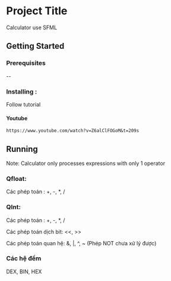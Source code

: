 # Project Title

Calculator use SFML 

## Getting Started



### Prerequisites
--
### Installing : 
Follow tutorial

#### Youtube

```
https://www.youtube.com/watch?v=Z6alClFOGoM&t=209s
```

## Running 
Note: Calculator only processes expressions with only 1 operator 
### Qfloat:
  Các phép toán : +, -, *, /
  
### QInt:
  Các phép toán : +, -, *, /
  
  Các phép toán dịch bit: <<, >>
  
  Các phép toán quan hệ: &, |, ^, ~ (Phép NOT chưa xử lý được)
  
### Các hệ đếm
  DEX, BIN, HEX
